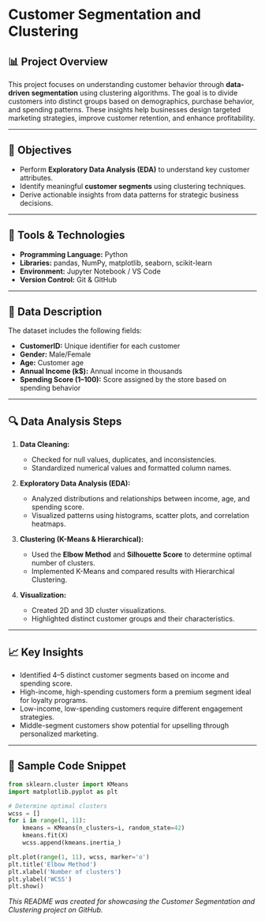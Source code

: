 # Customer Segmentation and Clustering

## 📊 Project Overview

This project focuses on understanding customer behavior through **data-driven segmentation** using clustering algorithms. The goal is to divide customers into distinct groups based on demographics, purchase behavior, and spending patterns. These insights help businesses design targeted marketing strategies, improve customer retention, and enhance profitability.

---

## 🎯 Objectives

* Perform **Exploratory Data Analysis (EDA)** to understand key customer attributes.
* Identify meaningful **customer segments** using clustering techniques.
* Derive actionable insights from data patterns for strategic business decisions.

---

## 🧰 Tools & Technologies

* **Programming Language:** Python
* **Libraries:** pandas, NumPy, matplotlib, seaborn, scikit-learn
* **Environment:** Jupyter Notebook / VS Code
* **Version Control:** Git & GitHub

---

## 🧩 Data Description

The dataset includes the following fields:

* **CustomerID:** Unique identifier for each customer
* **Gender:** Male/Female
* **Age:** Customer age
* **Annual Income (k$):** Annual income in thousands
* **Spending Score (1–100):** Score assigned by the store based on spending behavior

---

## 🔍 Data Analysis Steps

1. **Data Cleaning:**

   * Checked for null values, duplicates, and inconsistencies.
   * Standardized numerical values and formatted column names.

2. **Exploratory Data Analysis (EDA):**

   * Analyzed distributions and relationships between income, age, and spending score.
   * Visualized patterns using histograms, scatter plots, and correlation heatmaps.

3. **Clustering (K-Means & Hierarchical):**

   * Used the **Elbow Method** and **Silhouette Score** to determine optimal number of clusters.
   * Implemented K-Means and compared results with Hierarchical Clustering.

4. **Visualization:**

   * Created 2D and 3D cluster visualizations.
   * Highlighted distinct customer groups and their characteristics.

---

## 📈 Key Insights

* Identified 4–5 distinct customer segments based on income and spending score.
* High-income, high-spending customers form a premium segment ideal for loyalty programs.
* Low-income, low-spending customers require different engagement strategies.
* Middle-segment customers show potential for upselling through personalized marketing.

---

## 🧮 Sample Code Snippet

```python
from sklearn.cluster import KMeans
import matplotlib.pyplot as plt

# Determine optimal clusters
wcss = []
for i in range(1, 11):
    kmeans = KMeans(n_clusters=i, random_state=42)
    kmeans.fit(X)
    wcss.append(kmeans.inertia_)

plt.plot(range(1, 11), wcss, marker='o')
plt.title('Elbow Method')
plt.xlabel('Number of clusters')
plt.ylabel('WCSS')
plt.show()
```




*This README was created for showcasing the Customer Segmentation and Clustering project on GitHub.*
